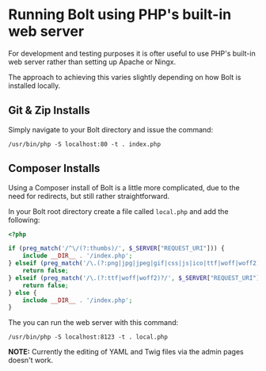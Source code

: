 Running Bolt using PHP's built-in web server
============================================

For development and testing purposes it is ofter useful to use PHP's built-in
web server rather than setting up Apache or Ningx.

The approach to achieving this varies slightly depending on how Bolt is installed
locally.

Git & Zip Installs 
------------------

Simply navigate to your Bolt directory and issue the command:

```
/usr/bin/php -S localhost:80 -t . index.php
```


Composer Installs
-----------------

Using a Composer install of Bolt is a little more complicated, due to the need 
for redirects, but still rather straightforward.

In your Bolt root directory create a file called `local.php` and add the following: 

```php
<?php

if (preg_match('/^\/(?:thumbs)/', $_SERVER["REQUEST_URI"])) {
    include __DIR__ . '/index.php';
} elseif (preg_match('/\.(?:png|jpg|jpeg|gif|css|js|ico|ttf|woff|woff2)$/', $_SERVER["REQUEST_URI"])) {
    return false;
} elseif (preg_match('/\.(?:ttf|woff|woff2)?/', $_SERVER["REQUEST_URI"])) {
    return false;
} else {
    include __DIR__ . '/index.php';
}
```
The you can run the web server with this command:

```
/usr/bin/php -S localhost:8123 -t . local.php
```

**NOTE:** Currently the editing of YAML and Twig files via the admin pages doesn't work.

